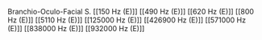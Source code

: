 Branchio-Oculo-Facial S.
[[150 Hz (E)]]
[[490 Hz (E)]]
[[620 Hz (E)]]
[[800 Hz (E)]]
[[5110 Hz (E)]]
[[125000 Hz (E)]]
[[426900 Hz (E)]]
[[571000 Hz (E)]]
[[838000 Hz (E)]]
[[932000 Hz (E)]]